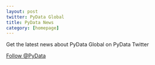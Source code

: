 ```yaml
---
layout: post
twitter: PyData Global 
title: PyData News
category: [homepage]
---
```


Get the latest news about PyData Global on PyData Twitter

<a href="https://twitter.com/PyData?ref_src=twsrc%5Etfw" class="twitter-follow-button" data-size="large" data-show-count="false">Follow @PyData</a><script async src="https://platform.twitter.com/widgets.js" charset="utf-8"></script>

